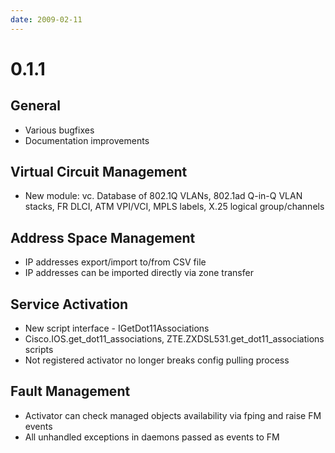```yaml
---
date: 2009-02-11
---
```

# 0.1.1

## General

* Various bugfixes
* Documentation improvements

## Virtual Circuit Management

* New module: vc. Database of 802.1Q VLANs, 802.1ad Q-in-Q VLAN stacks, FR DLCI, ATM VPI/VCI, MPLS labels, X.25 logical group/channels

## Address Space Management

* IP addresses export/import to/from CSV file
* IP addresses can be imported directly via zone transfer

## Service Activation

* New script interface - IGetDot11Associations
* Cisco.IOS.get_dot11_associations, ZTE.ZXDSL531.get_dot11_associations scripts
* Not registered activator no longer breaks config pulling process

## Fault Management

* Activator can check managed objects availability via fping and raise FM events
* All unhandled exceptions in daemons passed as events to FM
